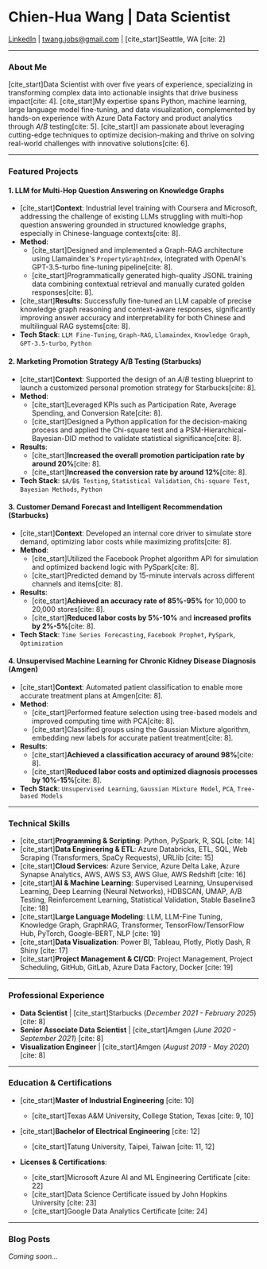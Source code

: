# Chien-Hua Wang | Data Scientist

[LinkedIn](https://www.linkedin.com/in/chien-hua-wang-052450142/) | <twang.jobs@gmail.com> | [cite_start]Seattle, WA [cite: 2]

---

### About Me

[cite_start]Data Scientist with over five years of experience, specializing in transforming complex data into actionable insights that drive business impact[cite: 4]. [cite_start]My expertise spans Python, machine learning, large language model fine-tuning, and data visualization, complemented by hands-on experience with Azure Data Factory and product analytics through $A/B$ testing[cite: 5]. [cite_start]I am passionate about leveraging cutting-edge techniques to optimize decision-making and thrive on solving real-world challenges with innovative solutions[cite: 6].

---

### Featured Projects

#### 1. LLM for Multi-Hop Question Answering on Knowledge Graphs
* [cite_start]**Context**: Industrial level training with Coursera and Microsoft, addressing the challenge of existing LLMs struggling with multi-hop question answering grounded in structured knowledge graphs, especially in Chinese-language contexts[cite: 8].
* **Method**:
    * [cite_start]Designed and implemented a Graph-RAG architecture using Llamaindex's `PropertyGraphIndex`, integrated with OpenAI's GPT-3.5-turbo fine-tuning pipeline[cite: 8].
    * [cite_start]Programmatically generated high-quality JSONL training data combining contextual retrieval and manually curated golden responses[cite: 8].
* [cite_start]**Results**: Successfully fine-tuned an LLM capable of precise knowledge graph reasoning and context-aware responses, significantly improving answer accuracy and interpretability for both Chinese and multilingual RAG systems[cite: 8].
* **Tech Stack**: `LLM Fine-Tuning`, `Graph-RAG`, `Llamaindex`, `Knowledge Graph`, `GPT-3.5-turbo`, `Python`

#### 2. Marketing Promotion Strategy A/B Testing (Starbucks)
* [cite_start]**Context**: Supported the design of an $A/B$ testing blueprint to launch a customized personal promotion strategy for Starbucks[cite: 8].
* **Method**:
    * [cite_start]Leveraged KPIs such as Participation Rate, Average Spending, and Conversion Rate[cite: 8].
    * [cite_start]Designed a Python application for the decision-making process and applied the Chi-square test and a PSM-Hierarchical-Bayesian-DID method to validate statistical significance[cite: 8].
* **Results**:
    * [cite_start]**Increased the overall promotion participation rate by around 20%**[cite: 8].
    * [cite_start]**Increased the conversion rate by around 12%**[cite: 8].
* **Tech Stack**: `$A/B$ Testing`, `Statistical Validation`, `Chi-square Test`, `Bayesian Methods`, `Python`

#### 3. Customer Demand Forecast and Intelligent Recommendation (Starbucks)
* [cite_start]**Context**: Developed an internal core driver to simulate store demand, optimizing labor costs while maximizing profits[cite: 8].
* **Method**:
    * [cite_start]Utilized the Facebook Prophet algorithm API for simulation and optimized backend logic with PySpark[cite: 8].
    * [cite_start]Predicted demand by 15-minute intervals across different channels and items[cite: 8].
* **Results**:
    * [cite_start]**Achieved an accuracy rate of 85%-95%** for 10,000 to 20,000 stores[cite: 8].
    * [cite_start]**Reduced labor costs by 5%-10%** and **increased profits by 2%-5%**[cite: 8].
* **Tech Stack**: `Time Series Forecasting`, `Facebook Prophet`, `PySpark`, `Optimization`

#### 4. Unsupervised Machine Learning for Chronic Kidney Disease Diagnosis (Amgen)
* [cite_start]**Context**: Automated patient classification to enable more accurate treatment plans at Amgen[cite: 8].
* **Method**:
    * [cite_start]Performed feature selection using tree-based models and improved computing time with PCA[cite: 8].
    * [cite_start]Classified groups using the Gaussian Mixture algorithm, embedding new labels for accurate patient treatment[cite: 8].
* **Results**:
    * [cite_start]**Achieved a classification accuracy of around 98%**[cite: 8].
    * [cite_start]**Reduced labor costs and optimized diagnosis processes by 10%-15%**[cite: 8].
* **Tech Stack**: `Unsupervised Learning`, `Gaussian Mixture Model`, `PCA`, `Tree-based Models`

---

### Technical Skills

* [cite_start]**Programming & Scripting**: Python, PySpark, R, SQL [cite: 14]
* [cite_start]**Data Engineering & ETL**: Azure Databricks, ETL, SQL, Web Scraping (Transformers, SpaCy Requests), URLlib [cite: 15]
* [cite_start]**Cloud Services**: Azure Service, Azure Delta Lake, Azure Synapse Analytics, AWS, AWS S3, AWS Glue, AWS Redshift [cite: 16]
* [cite_start]**AI & Machine Learning**: Supervised Learning, Unsupervised Learning, Deep Learning (Neural Networks), HDBSCAN, UMAP, A/B Testing, Reinforcement Learning, Statistical Validation, Stable Baseline3 [cite: 18]
* [cite_start]**Large Language Modeling**: LLM, LLM-Fine Tuning, Knowledge Graph, GraphRAG, Transformer, TensorFlow/TensorFlow Hub, PyTorch, Google-BERT, NLP [cite: 19]
* [cite_start]**Data Visualization**: Power BI, Tableau, Plotly, Plotly Dash, R Shiny [cite: 17]
* [cite_start]**Project Management & CI/CD**: Project Management, Project Scheduling, GitHub, GitLab, Azure Data Factory, Docker [cite: 19]

---

### Professional Experience

* **Data Scientist** | [cite_start]Starbucks (_December 2021 - February 2025_) [cite: 8]
* **Senior Associate Data Scientist** | [cite_start]Amgen (_June 2020 - September 2021_) [cite: 8]
* **Visualization Engineer** | [cite_start]Amgen (_August 2019 - May 2020_) [cite: 8]

---

### Education & Certifications

* [cite_start]**Master of Industrial Engineering** [cite: 10]
    * [cite_start]Texas A&M University, College Station, Texas [cite: 9, 10]
* [cite_start]**Bachelor of Electrical Engineering** [cite: 12]
    * [cite_start]Tatung University, Taipei, Taiwan [cite: 11, 12]

* **Licenses & Certifications**:
    * [cite_start]Microsoft Azure AI and ML Engineering Certificate [cite: 22]
    * [cite_start]Data Science Certificate issued by John Hopkins University [cite: 23]
    * [cite_start]Google Data Analytics Certificate [cite: 24]

---

### Blog Posts

*Coming soon...*